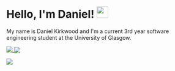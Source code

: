 # Hello, I'm Daniel! <img src="https://raw.githubusercontent.com/MartinHeinz/MartinHeinz/master/wave.gif" width="30px">

My name is Daniel Kirkwood and I'm a current 3rd year software engineering student at the University of Glasgow.

<a href="https://github.com/DanielKirkwood">
  <img align="top" src="https://github-readme-stats.vercel.app/api/top-langs/?username=DanielKirkwood&hide_border=true&theme=vue-dark" />
</a>
<a href="https://github.com/DanielKirkwood">
  <img align="center" src="https://github-readme-stats.vercel.app/api?username=DanielKirkwood&show_icons=true&hide_border=true&&count_private=true&include_all_commits=true&hide_rank=true&theme=vue-dark&line_height=33" />
</a>

<a href="https://wakatime.com"><img src="https://wakatime.com/share/@DanielKirkwood/7eb4ed79-4298-4b27-9584-7f52c6765bdf.png" /></a>
